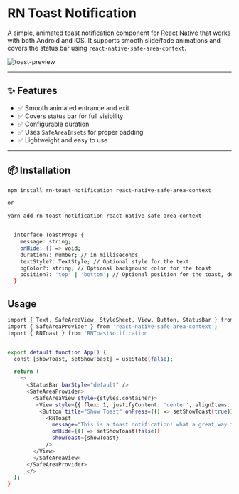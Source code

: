 # RN Toast Notification

A simple, animated toast notification component for React Native that works with both Android and iOS. It supports smooth slide/fade animations and covers the status bar using `react-native-safe-area-context`.

![toast-preview](https://res.cloudinary.com/djndb6xca/image/upload/v1748424940/ScreenRecording2025-05-27at11.40.34PM-ezgif.com-video-to-gif-converter_tecjic.gif) <!-- (Optional GIF Preview) -->

---

## ✨ Features

- ✅ Smooth animated entrance and exit
- ✅ Covers status bar for full visibility
- ✅ Configurable duration
- ✅ Uses `SafeAreaInsets` for proper padding
- ✅ Lightweight and easy to use

---

## 📦 Installation

```bash
npm install rn-toast-notification react-native-safe-area-context

or

yarn add rn-toast-notification react-native-safe-area-context

```

```bash

  interface ToastProps {
    message: string;
    onHide: () => void;
    duration?: number; // in milliseconds
    textStyle?: TextStyle; // Optional style for the text
    bgColor?: string; // Optional background color for the toast
    position?: 'top' | 'bottom'; // Optional position for the toast, default is 'top'
  }

```

## Usage

```bash
import { Text, SafeAreaView, StyleSheet, View, Button, StatusBar } from 'react-native';
import { SafeAreaProvider } from 'react-native-safe-area-context';
import { RNToast } from 'RNToastNotification'


export default function App() {
  const [showToast, setShowToast] = useState(false);

  return (
    <>
      <StatusBar barStyle="default" />
      <SafeAreaProvider>
        <SafeAreaView style={styles.container}>
         <View style={{ flex: 1, justifyContent: 'center', alignItems: 'center' }}>
          <Button title="Show Toast" onPress={() => setShowToast(true)} />
            <RNToast
              message="This is a toast notification! what a great way for showing notification, you try it!"
              onHide={() => setShowToast(false)}
              showToast={showToast}
            />
        </View>
        </SafeAreaView>
      </SafeAreaProvider>
      </>
  );
}

```
